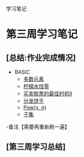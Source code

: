 学习笔记



# 第三周学习笔记
## [总结:作业完成情况]
- BASIC
    - [多数元素](./majorityElementRec.java)
    - [柠檬水找零](./lemonadeChange.java)
    - [买卖股票的最佳时机II](./maxProfit.java)
    - [分发饼干](./findContentChildren.java)
    - [Pow(x, n)](./quickMul.java)
    - [子集](./subsets.java)

-备注【需要再重新刷一遍】

## [第三周学习总结]
